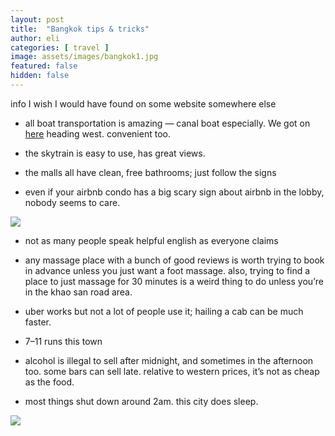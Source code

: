 ```yaml
---
layout: post
title:  "Bangkok tips & tricks"
author: eli
categories: [ travel ]
image: assets/images/bangkok1.jpg
featured: false
hidden: false
---
```


info I wish I would have found on some website somewhere else

* all boat transportation is amazing — canal boat especially. We got on [here](https://goo.gl/maps/czxQ2D8d4xq) heading west. convenient too.

* the skytrain is easy to use, has great views.

* the malls all have clean, free bathrooms; just follow the signs

* even if your airbnb condo has a big scary sign about airbnb in the lobby, nobody seems to care.

![]({{site.baseurl}}/assets/images/bangkok2.jpg)

* not as many people speak helpful english as everyone claims

* any massage place with a bunch of good reviews is worth trying to book in advance unless you just want a foot massage. also, trying to find a place to just massage for 30 minutes is a weird thing to do unless you’re in the khao san road area.

* uber works but not a lot of people use it; hailing a cab can be much faster.

* 7–11 runs this town

* alcohol is illegal to sell after midnight, and sometimes in the afternoon too. some bars can sell late. relative to western prices, it’s not as cheap as the food.

* most things shut down around 2am. this city does sleep.

![]({{site.baseurl}}/assets/images/bangkok1.jpg)
